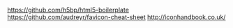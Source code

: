 https://github.com/h5bp/html5-boilerplate
https://github.com/audreyr/favicon-cheat-sheet
http://iconhandbook.co.uk/